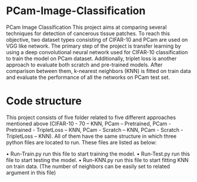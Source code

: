 # PCam-Image-Classification

PCam Image Classification
This project aims at comparing several techniques for detection of cancerous tissue patches. To reach this objective, two dataset types consisting of CIFAR-10 and PCam are used on VGG like network.  The primary step of the project is transfer learning by using a deep convolutional neural network used for CIFAR-10 classification to train the model on PCam dataset. Additionally, triplet loss is another approach to evaluate both scratch and pre-trained models.  After comparison between them, k-nearest neighbors (KNN) is fitted on train data and evaluate the performance of all the networks on PCam test set.

# Code structure
This project consists of five folder related to five different approaches mentioned above (CIFAR-10 - 70 – KNN, PCam – Pretrained, PCam - Pretrained - TripletLoss – KNN, PCam - Scratch – KNN, PCam - Scratch - TripletLoss – KNN). All of them have the same structure in which three python files are located to run. These files are listed as below: 

•	Run-Train.py run this file to start training the model.
•	Run-Test.py run this file to start testing the model.
•	Run-KNN.py run this file to start fitting KNN on train data. (The number of neighbors can be easily set to related argument in this file)

